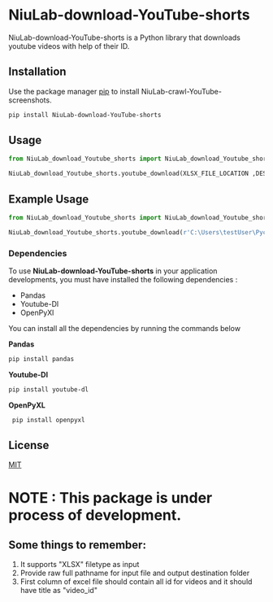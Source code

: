 # NiuLab-download-YouTube-shorts


NiuLab-download-YouTube-shorts is a Python library that downloads youtube videos with help of their ID.

## Installation

Use the package manager [pip](https://pip.pypa.io/en/stable/) to install NiuLab-crawl-YouTube-screenshots.

```bash
pip install NiuLab-download-YouTube-shorts
```

## Usage

```python
from NiuLab_download_Youtube_shorts import NiuLab_download_Youtube_shorts

NiuLab_download_Youtube_shorts.youtube_download(XLSX_FILE_LOCATION ,DESTINATION_FOLDER)

```
## Example Usage

```python
from NiuLab_download_Youtube_shorts import NiuLab_download_Youtube_shorts

NiuLab_download_Youtube_shorts.youtube_download(r'C:\Users\testUser\PycharmProjects\python_package_test\test_file.xlsx',r'C:\Users\testUser\PycharmProjects\outputFolder')

```

### Dependencies

To use **NiuLab-download-YouTube-shorts** in your application developments, you must have installed the following dependencies : 
 
 - Pandas
 - Youtube-Dl 
 - OpenPyXl


You can install all the dependencies by running the commands below 

**Pandas**
```bash
pip install pandas
```

**Youtube-Dl**
```bash
pip install youtube-dl
```

**OpenPyXL**
```bash
 pip install openpyxl
```

## License
[MIT](https://choosealicense.com/licenses/mit/)

# NOTE : This package is under process of development.

## Some things to remember:

1. It supports "XLSX" filetype as input
2. Provide raw full pathname for input file and output destination folder
3. First column of excel file should contain all id for videos and it should have title as "video_id"

